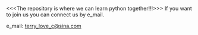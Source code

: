 <<<The repository is where we can learn python together!!!>>>
If you want to join us you can connect us by e_mail.

e_mail:  terry_love_c@sina.com
